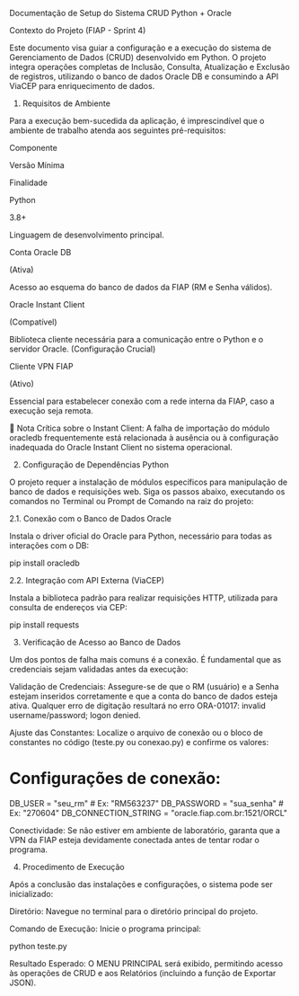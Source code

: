 Documentação de Setup do Sistema CRUD Python + Oracle

Contexto do Projeto (FIAP - Sprint 4)

Este documento visa guiar a configuração e a execução do sistema de Gerenciamento de Dados (CRUD) desenvolvido em Python. O projeto integra operações completas de Inclusão, Consulta, Atualização e Exclusão de registros, utilizando o banco de dados Oracle DB e consumindo a API ViaCEP para enriquecimento de dados.

1. Requisitos de Ambiente

Para a execução bem-sucedida da aplicação, é imprescindível que o ambiente de trabalho atenda aos seguintes pré-requisitos:

Componente

Versão Mínima

Finalidade

Python

3.8+

Linguagem de desenvolvimento principal.

Conta Oracle DB

(Ativa)

Acesso ao esquema do banco de dados da FIAP (RM e Senha válidos).

Oracle Instant Client

(Compatível)

Biblioteca cliente necessária para a comunicação entre o Python e o servidor Oracle. (Configuração Crucial)

Cliente VPN FIAP

(Ativo)

Essencial para estabelecer conexão com a rede interna da FIAP, caso a execução seja remota.

🔑 Nota Crítica sobre o Instant Client: A falha de importação do módulo oracledb frequentemente está relacionada à ausência ou à configuração inadequada do Oracle Instant Client no sistema operacional.

2. Configuração de Dependências Python

O projeto requer a instalação de módulos específicos para manipulação de banco de dados e requisições web. Siga os passos abaixo, executando os comandos no Terminal ou Prompt de Comando na raiz do projeto:

2.1. Conexão com o Banco de Dados Oracle

Instala o driver oficial do Oracle para Python, necessário para todas as interações com o DB:

pip install oracledb


2.2. Integração com API Externa (ViaCEP)

Instala a biblioteca padrão para realizar requisições HTTP, utilizada para consulta de endereços via CEP:

pip install requests


3. Verificação de Acesso ao Banco de Dados

Um dos pontos de falha mais comuns é a conexão. É fundamental que as credenciais sejam validadas antes da execução:

Validação de Credenciais: Assegure-se de que o RM (usuário) e a Senha estejam inseridos corretamente e que a conta do banco de dados esteja ativa. Qualquer erro de digitação resultará no erro ORA-01017: invalid username/password; logon denied.

Ajuste das Constantes: Localize o arquivo de conexão ou o bloco de constantes no código (teste.py ou conexao.py) e confirme os valores:

# Configurações de conexão:
DB_USER = "seu_rm"      # Ex: "RM563237"
DB_PASSWORD = "sua_senha" # Ex: "270604"
DB_CONNECTION_STRING = "oracle.fiap.com.br:1521/ORCL" 


Conectividade: Se não estiver em ambiente de laboratório, garanta que a VPN da FIAP esteja devidamente conectada antes de tentar rodar o programa.

4. Procedimento de Execução

Após a conclusão das instalações e configurações, o sistema pode ser inicializado:

Diretório: Navegue no terminal para o diretório principal do projeto.

Comando de Execução: Inicie o programa principal:

python teste.py


Resultado Esperado: O MENU PRINCIPAL será exibido, permitindo acesso às operações de CRUD e aos Relatórios (incluindo a função de Exportar JSON).